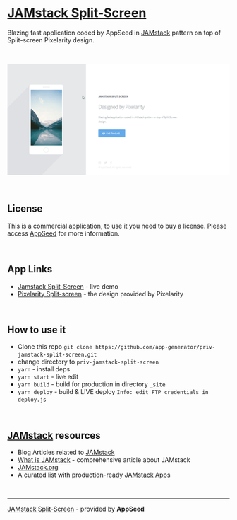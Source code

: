 # [JAMstack Split-Screen](https://appseed.us/apps/jamstack/jamstack-split-screen-pixelarity)

Blazing fast application coded by AppSeed in [JAMstack](https://jamstack.org/) pattern on top of Split-screen Pixelarity design.

<br />

![JAMstack Split-screen - Gif animated intro.](https://github.com/app-generator/static/blob/master/products/jamstack-split-screen-intro.gif?raw=true)

<br />

## License

This is a commercial application, to use it you need to buy a license. Please access [AppSeed](https://appseed.us/pricing) for more information.

<br />

## App Links

- [Jamstack Split-Screen](https://jamstack-split-screen.appseed.us/) - live demo
- [Pixelarity Split-screen](https://pixelarity.com/split-screen) - the design provided by Pixelarity 

<br />

## How to use it

- Clone this repo `git clone https://github.com/app-generator/priv-jamstack-split-screen.git`
- change directory to `priv-jamstack-split-screen`
- `yarn` - install deps
- `yarn start` - live edit
- `yarn build` - build for production in directory `_site`
- `yarn deploy` - build & LIVE deploy `Info: edit FTP credentials in deploy.js `

<br />

## [JAMstack](https://jamstack.org/) resources

- Blog Articles related to [JAMstack](https://blog.appseed.us/tag/jamstack/)
- [What is JAMstack](https://blog.appseed.us/what-is-jamstack/) - comprehensive article about JAMstack
- [JAMstack.org](https://jamstack.org/)
- A curated list with production-ready [JAMstack Apps](https://appseed.us/apps/jamstack)

<br />

---
[JAMstack Split-Screen](https://appseed.us/apps/jamstack/jamstack-split-screen-pixelarity) - provided by **AppSeed**
